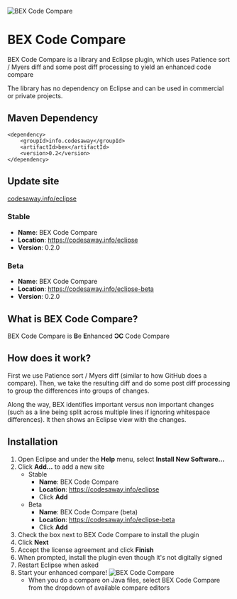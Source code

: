 ![BEX Code Compare](https://codesaway.info/images/BEXCodeCompare.png)

# BEX Code Compare
BEX Code Compare is a library and Eclipse plugin, which uses Patience sort / Myers diff and some post diff processing to yield an enhanced code compare

The library has no dependency on Eclipse and can be used in commercial or private projects.

<a name="maven-dependency"></a>
## Maven Dependency

    <dependency>
        <groupId>info.codesaway</groupId>
        <artifactId>bex</artifactId>
        <version>0.2</version>
    </dependency>

## Update site
[codesaway.info/eclipse](https://codesaway.info/eclipse)

### Stable
* **Name**: BEX Code Compare
* **Location**: https://codesaway.info/eclipse
* **Version**: 0.2.0

### Beta
* **Name**: BEX Code Compare
* **Location**: https://codesaway.info/eclipse-beta
* **Version**: 0.2.0

## What is BEX Code Compare?
BEX Code Compare is **B**e **E**nhanced **ϽC** Code Compare

## How does it work?

First we use Patience sort / Myers diff (similar to how GitHub does a compare). Then, we take the resulting diff and do some post diff processing to group the differences into groups of changes.

Along the way, BEX identifies important versus non important changes (such as a line being split across multiple lines if ignoring whitespace differences). It then shows an Eclipse view with the changes.

## Installation
1. Open Eclipse and under the **Help** menu, select **Install New Software...**
2. Click **Add...** to add a new site
   * Stable
      * **Name**: BEX Code Compare
      * **Location**: https://codesaway.info/eclipse
      * Click **Add**
   * Beta
      * **Name**: BEX Code Compare (beta)
      * **Location**: https://codesaway.info/eclipse-beta
      * Click **Add**
3. Check the box next to BEX Code Compare to install the plugin
4. Click **Next**
5. Accept the license agreement and click **Finish**
6. When prompted, install the plugin even though it's not digitally signed
7. Restart Eclipse when asked
8. Start your enhanced compare! ![BEX Code Compare](https://codesaway.info/images/BEX@2x.png)
   * When you do a compare on Java files, select BEX Code Compare from the dropdown of available compare editors
